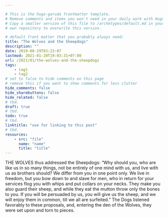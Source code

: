 ```yaml
---

# This is the hugo-garuda frontmatter template.
# Remove comments and items you won't need in your daily work with Hugo.
# Copy a smaller version of this file to /archetypes/default.md in your
# own repository to overwrite this version.

# default front matter that you probably always need:
title: "The Wolves and the Sheepdogs"
description: ""
date: 2019-08-29T03:23:07
lastmod: 2021-01-20T19:03:31+07:00
url: /2021/01/the-wolves-and-the-sheepdogs
tags:
    - tag1
    - tag2
# set to false to hide comments on this page
# remove this if you want to show comments for less clutter
hide_comments: false
hide_sharebuttons: false
hide_related: false
# tbd.
draft: true
# tbd.
todo: true
# tbd.
linktitle: "use for linking to this post"
# tbd.
resources:
    - src: "file"
      name: "name"
      title: "title"
---
```

THE WOLVES thus addressed the Sheepdogs: “Why should you, who are like us in so many things, not be entirely of one mind with us, and live with us as brothers should? We differ from you in one point only. We live in freedom, but you bow down to and slave for men, who in return for your services flog you with whips and put collars on your necks. They make you also guard their sheep, and while they eat the mutton throw only the bones to you. If you will be persuaded by us, you will give us the sheep, and we will enjoy them in common, till we all are surfeited.” The Dogs listened favorably to these proposals, and, entering the den of the Wolves, they were set upon and torn to pieces.
